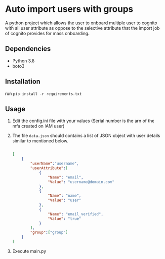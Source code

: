 # Auto import users with groups

A python project which allows the user to onboard multiple user to cognito with all user attribute as oppose to the selective attribute that the import job of cognito provides for mass onboarding.

## Dependencies

- Python 3.8
- boto3

## Installation

run `pip install -r requirements.txt`

## Usage

1. Edit the config.ini file with your values (Serial number is the arn of the mfa created on IAM user)

2. The file `data.json` should contains a list of JSON object with user details similar to mentioned below.

    ```JSON

    [
        {
            "userName":"username",
            "userAttribute":[
                {
                    "Name": "email",
                    "Value": "username@domain.com"
                },
                {
                    "Name": "name",
                    "Value": "user"
                },
                {
                    "Name": "email_verified",
                    "Value": "true"
                }
            ],
            "group":["group"]
        }
    ]

    ```

3. Execute main.py
